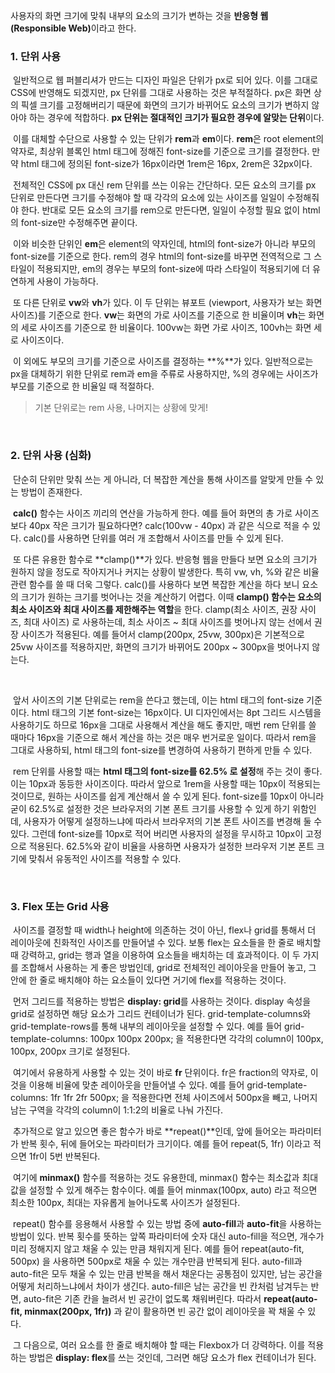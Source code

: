  사용자의 화면 크기에 맞춰 내부의 요소의 크기가 변하는 것을 <strong>반응형 웹 (Responsible Web)</strong>이라고 한다.



### 1. 단위 사용

&nbsp;일반적으로 웹 퍼블리셔가 만드는 디자인 파일은 단위가 px로 되어 있다. 이를 그대로 CSS에 반영해도 되겠지만, px 단위를 그대로 사용하는 것은 부적절하다. px은 화면 상의 픽셀 크기를 고정해버리기 때문에 화면의 크기가 바뀌어도 요소의 크기가 변하지 않아야 하는 경우에 적합하다. **px 단위는 절대적인 크기가 필요한 경우에 알맞는 단위**이다.

&nbsp;이를 대체할 수단으로 사용할 수 있는 단위가 **rem**과 **em**이다. **rem**은 root element의 약자로, 최상위 블록인 html 태그에 정해진 font-size를 기준으로 크기를 결정한다. 만약 html 태그에 정의된 font-size가 16px이라면 1rem은 16px, 2rem은 32px이다.

&nbsp;전체적인 CSS에 px 대신 rem 단위를 쓰는 이유는 간단하다. 모든 요소의 크기를 px 단위로 만든다면 크기를 수정해야 할 때 각각의 요소에 있는 사이즈를 일일이 수정해줘야 한다. 반대로 모든 요소의 크기를 rem으로 만든다면, 일일이 수정할 필요 없이 html의 font-size만 수정해주면 끝이다.

&nbsp;이와 비슷한 단위인 **em**은 element의 약자인데, html의 font-size가 아니라 부모의 font-size를 기준으로 한다. rem의 경우 html의 font-size를 바꾸면 전역적으로 그 스타일이 적용되지만, em의 경우는 부모의 font-size에 따라 스타일이 적용되기에 더 유연하게 사용이 가능하다.

&nbsp;또 다른 단위로 **vw**와 **vh**가 있다. 이 두 단위는 뷰포트 (viewport, 사용자가 보는 화면 사이즈)를 기준으로 한다. **vw**는 화면의 가로 사이즈를 기준으로 한 비율이며 **vh**는 화면의 세로 사이즈를 기준으로 한 비율이다. 100vw는 화면 가로 사이즈, 100vh는 화면 세로 사이즈이다.

&nbsp;이 외에도 부모의 크기를 기준으로 사이즈를 결정하는 **%**가 있다. 일반적으로는 px을 대체하기 위한 단위로 rem과 em을 주류로 사용하지만, %의 경우에는 사이즈가 부모를 기준으로 한 비율일 때 적절하다.

> 기본 단위로는 rem 사용, 나머지는 상황에 맞게!

<br>

### 2. 단위 사용 (심화)

&nbsp;단순히 단위만 맞춰 쓰는 게 아니라, 더 복잡한 계산을 통해 사이즈를 알맞게 만들 수 있는 방법이 존재한다.

&nbsp;**calc()** 함수는 사이즈 끼리의 연산을 가능하게 한다. 예를 들어 화면의 총 가로 사이즈보다 40px 작은 크기가 필요하다면? calc(100vw - 40px) 과 같은 식으로 적을 수 있다. calc()를 사용하면 단위를 여러 개 조합해서 사이즈를 만들 수 있게 된다.

&nbsp;또 다른 유용한 함수로 **clamp()**가 있다. 반응형 웹을 만들다 보면 요소의 크기가 원하지 않을 정도로 작아지거나 커지는 상황이 발생한다. 특히 vw, vh, %와 같은 비율 관련 함수를 쓸 때 더욱 그렇다. calc()를 사용하다 보면 복잡한 계산을 하다 보니 요소의 크기가 원하는 크기를 벗어나는 것을 계산하기 어렵다. 이때 **clamp() 함수는 요소의 최소 사이즈와 최대 사이즈를 제한해주는 역할**을 한다. clamp(최소 사이즈, 권장 사이즈, 최대 사이즈) 로 사용하는데, 최소 사이즈 ~ 최대 사이즈를 벗어나지 않는 선에서 권장 사이즈가 적용된다. 예를 들어서 clamp(200px, 25vw, 300px)은 기본적으로 25vw 사이즈를 적용하지만, 화면의 크기가 바뀌어도 200px ~ 300px을 벗어나지 않는다.

<br>

&nbsp;앞서 사이즈의 기본 단위로는 rem을 쓴다고 했는데, 이는 html 태그의 font-size 기준이다. html 태그의 기본 font-size는 16px이다. UI 디자인에서는 8pt 그리드 시스템을 사용하기도 하므로 16px을 그대로 사용해서 계산을 해도 좋지만, 매번 rem 단위를 쓸 때마다 16px을 기준으로 해서 계산을 하는 것은 매우 번거로운 일이다. 따라서 rem을 그대로 사용하되, html 태그의 font-size를 변경하여 사용하기 편하게 만들 수 있다.

&nbsp;rem 단위를 사용할 때는 **html 태그의 font-size를 62.5% 로 설정**해 주는 것이 좋다. 이는 10px과 동등한 사이즈이다. 따라서 앞으로 1rem을 사용할 때는 10px이 적용되는 것이므로, 원하는 사이즈를 쉽게 계산해서 쓸 수 있게 된다. font-size를 10px이 아니라 굳이 62.5%로 설정한 것은 브라우저의 기본 폰트 크기를 사용할 수 있게 하기 위함인데, 사용자가 어떻게 설정하느냐에 따라서 브라우저의 기본 폰트 사이즈를 변경해 둘 수 있다. 그런데 font-size를 10px로 적어 버리면 사용자의 설정을 무시하고 10px이 고정으로 적용된다. 62.5%와 같이 비율을 사용하면 사용자가 설정한 브라우저 기본 폰트 크기에 맞춰서 유동적인 사이즈를 적용할 수 있다.

<br>

### 3. Flex 또는 Grid 사용

&nbsp;사이즈를 결정할 때 width나 height에 의존하는 것이 아닌, flex나 grid를 통해서 더 레이아웃에 친화적인 사이즈를 만들어낼 수 있다. 보통 flex는 요소들을 한 줄로 배치할 때 강력하고, grid는 행과 열을 이용하여 요소들을 배치하는 데 효과적이다. 이 두 가지를 조합해서 사용하는 게 좋은 방법인데, grid로 전체적인 레이아웃을 만들어 놓고, 그 안에 한 줄로 배치해야 하는 요소들이 있다면 거기에 flex를 적용하는 것이다.

&nbsp;먼저 그리드를 적용하는 방법은 **display: grid**를 사용하는 것이다. display 속성을 grid로 설정하면 해당 요소가 그리드 컨테이너가 된다. grid-template-columns와 grid-template-rows를 통해 내부의 레이아웃을 설정할 수 있다. 예를 들어 grid-template-columns: 100px 100px 200px; 을 적용한다면 각각의 column이 100px, 100px, 200px 크기로 설정된다.

&nbsp;여기에서 유용하게 사용할 수 있는 것이 바로 **fr** 단위이다. fr은 fraction의 약자로, 이것을 이용해 비율에 맞춘 레이아웃을 만들어낼 수 있다. 예를 들어 grid-template-columns: 1fr 1fr 2fr 500px; 을 적용한다면 전체 사이즈에서 500px을 빼고, 나머지 남는 구역을 각각의 column이 1:1:2의 비율로 나눠 가진다.

&nbsp;추가적으로 알고 있으면 좋은 함수가 바로 **repeat()**인데, 앞에 들어오는 파라미터가 반복 횟수, 뒤에 들어오는 파라미터가 크기이다. 예를 들어 repeat(5, 1fr) 이라고 적으면 1fr이 5번 반복된다.

&nbsp;여기에 **minmax()** 함수를 적용하는 것도 유용한데, minmax() 함수는 최소값과 최대값을 설정할 수 있게 해주는 함수이다. 예를 들어 minmax(100px, auto) 라고 적으면 최소한 100px, 최대는 자유롭게 늘어나도록 사이즈가 설정된다.

&nbsp;repeat() 함수를 응용해서 사용할 수 있는 방법 중에 **auto-fill**과 **auto-fit**을 사용하는 방법이 있다. 반복 횟수를 뜻하는 앞쪽 파라미터에 숫자 대신 auto-fill을 적으면, 개수가 미리 정해지지 않고 채울 수 있는 만큼 채워지게 된다. 예를 들어 repeat(auto-fit, 500px) 을 사용하면 500px로 채울 수 있는 개수만큼 반복되게 된다. auto-fill과 auto-fit은 모두 채울 수 있는 만큼 반복을 해서 채운다는 공통점이 있지만, 남는 공간을 어떻게 처리하느냐에서 차이가 생긴다. auto-fill은 남는 공간을 빈 칸처럼 남겨두는 반면, auto-fit은 기존 칸을 늘려서 빈 공간이 없도록 채워버린다. 따라서 **repeat(auto-fit, minmax(200px, 1fr))** 과 같이 활용하면 빈 공간 없이 레이아웃을 꽉 채울 수 있다.

&nbsp;그 다음으로, 여러 요소를 한 줄로 배치해야 할 때는 Flexbox가 더 강력하다. 이를 적용하는 방법은 **display: flex**를 쓰는 것인데, 그러면 해당 요소가 flex 컨테이너가 된다.